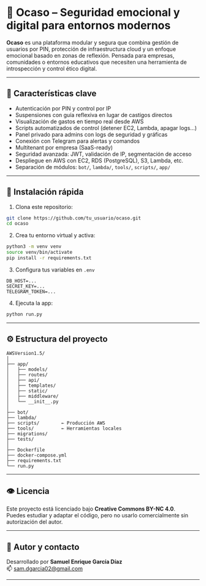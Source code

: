 # 🌅 Ocaso – Seguridad emocional y digital para entornos modernos

**Ocaso** es una plataforma modular y segura que combina gestión de usuarios por PIN, protección de infraestructura cloud y un enfoque emocional basado en zonas de reflexión. Pensada para empresas, comunidades o entornos educativos que necesiten una herramienta de introspección y control ético digital.

---

## 🧠 Características clave

- Autenticación por PIN y control por IP
- Suspensiones con guía reflexiva en lugar de castigos directos
- Visualización de gastos en tiempo real desde AWS
- Scripts automatizados de control (detener EC2, Lambda, apagar logs…)
- Panel privado para admins con logs de seguridad y gráficas
- Conexión con Telegram para alertas y comandos
- Multitenant por empresa (SaaS-ready)
- Seguridad avanzada: JWT, validación de IP, segmentación de acceso
- Despliegue en AWS con EC2, RDS (PostgreSQL), S3, Lambda, etc.
- Separación de módulos: `bot/`, `lambda/`, `tools/`, `scripts/`, `app/`

---

## 🚀 Instalación rápida

1. Clona este repositorio:

```bash
git clone https://github.com/tu_usuario/ocaso.git
cd ocaso
```

2. Crea tu entorno virtual y activa:

```bash
python3 -m venv venv
source venv/bin/activate
pip install -r requirements.txt
```

3. Configura tus variables en `.env`

```env
DB_HOST=...
SECRET_KEY=...
TELEGRAM_TOKEN=...
```

4. Ejecuta la app:

```bash
python run.py
```

---

## ⚙️ Estructura del proyecto

```
AWSVersion1.5/
│
├── app/
│   ├── models/
│   ├── routes/
│   ├── api/
│   ├── templates/
│   ├── static/
│   ├── middleware/
│   └── __init__.py
│
├── bot/
├── lambda/
├── scripts/        ← Producción AWS
├── tools/          ← Herramientas locales
├── migrations/
├── tests/
│
├── Dockerfile
├── docker-compose.yml
├── requirements.txt
└── run.py
```

---

## 👁️ Licencia

Este proyecto está licenciado bajo **Creative Commons BY-NC 4.0**.  
Puedes estudiar y adaptar el código, pero no usarlo comercialmente sin autorización del autor.

---

## 🤝 Autor y contacto

Desarrollado por **Samuel Enrique García Díaz**  
📫 [sam.dgarcia02@gmail.com](mailto:sam.dgarcia02@gmail.com)

---

